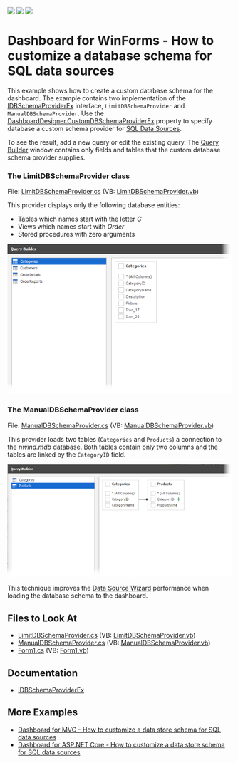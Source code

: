 <!-- default badges list -->
![](https://img.shields.io/endpoint?url=https://codecentral.devexpress.com/api/v1/VersionRange/128581398/21.2.8%2B)
[![](https://img.shields.io/badge/Open_in_DevExpress_Support_Center-FF7200?style=flat-square&logo=DevExpress&logoColor=white)](https://supportcenter.devexpress.com/ticket/details/E5051)
[![](https://img.shields.io/badge/📖_How_to_use_DevExpress_Examples-e9f6fc?style=flat-square)](https://docs.devexpress.com/GeneralInformation/403183)
<!-- default badges end -->

# Dashboard for WinForms - How to customize a database schema for SQL data sources

This example shows how to create a custom database schema for the dashboard. The example contains two implementation of the [IDBSchemaProviderEx](https://docs.devexpress.com/CoreLibraries/DevExpress.DataAccess.Sql.IDBSchemaProviderEx) interface, `LimitDBSchemaProvider` and `ManualDBSchemaProvider`. Use the [DashboardDesigner.CustomDBSchemaProviderEx](https://docs.devexpress.com/Dashboard/DevExpress.DashboardWeb.DevExpress.DashboardWin.DashboardDesigner.CustomDBSchemaProviderEx) property to specify database a custom schema provider for [SQL Data Sources](https://docs.devexpress.com/Dashboard/16151/winforms-dashboard/winforms-designer/create-dashboards-in-the-winforms-designer/providing-data/sql-data-source).

To see the result, add a new query or edit the existing query. The [Query Builder](https://docs.devexpress.com/Dashboard/117275) window contains only fields and tables that the custom database schema provider supplies.

### The LimitDBSchemaProvider class

File: [LimitDBSchemaProvider.cs](./CS/Dashboard_CustomSchemaProvider/LimitDBSchemaProvider.cs) (VB: [LimitDBSchemaProvider.vb](./VB/Dashboard_CustomSchemaProvider/LimitDBSchemaProvider.vb))

This provider displays only the following database entities:

- Tables which names start with the letter *C*
- Views which names start with *Order*
- Stored procedures with zero arguments

![](images/custom-database-views.png)

### The ManualDBSchemaProvider class

File: [ManualDBSchemaProvider.cs](./CS/Dashboard_CustomSchemaProvider/ManualDBSchemaProvider.cs) (VB: [ManualDBSchemaProvider.vb](./VB/Dashboard_CustomSchemaProvider/ManualDBSchemaProvider.vb))

This provider loads two tables (`Categories` and `Products`) a connection to the _nwind.mdb_ database. Both tables contain only two columns and the tables are linked by the `CategoryID` field.

![](images/custom-database-tables.png)

This technique improves the [Data Source Wizard](https://docs.devexpress.com/Dashboard/117680/) performance when loading the database schema to the dashboard.

## Files to Look At

* [LimitDBSchemaProvider.cs](./CS/Dashboard_CustomSchemaProvider/LimitDBSchemaProvider.cs) (VB: [LimitDBSchemaProvider.vb](./VB/Dashboard_CustomSchemaProvider/LimitDBSchemaProvider.vb))
* [ManualDBSchemaProvider.cs](./CS/Dashboard_CustomSchemaProvider/ManualDBSchemaProvider.cs) (VB: [ManualDBSchemaProvider.vb](./VB/Dashboard_CustomSchemaProvider/ManualDBSchemaProvider.vb))
* [Form1.cs](/CS/Dashboard_CustomSchemaProvider/Form1.cs) (VB: [Form1.vb](./VB/Dashboard_CustomSchemaProvider/Form1.vb))

## Documentation

* [IDBSchemaProviderEx](https://docs.devexpress.com/CoreLibraries/DevExpress.DataAccess.Sql.IDBSchemaProviderEx)

## More Examples

* [Dashboard for MVC - How to customize a data store schema for SQL data sources](https://github.com/DevExpress-Examples/aspnet-mvc-dashboard-how-to-customize-a-data-store-schema-for-sql-data-sources-t584271)
* [Dashboard for ASP.NET Core - How to customize a data store schema for SQL data sources](https://github.com/DevExpress-Examples/aspnet-mvc-dashboard-how-to-customize-a-data-store-schema-for-sql-data-sources-t584271)
